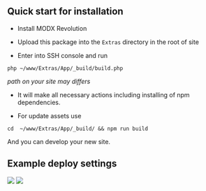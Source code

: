## Quick start for installation

* Install MODX Revolution

* Upload this package into the `Extras` directory in the root of site

* Enter into SSH console and run
```
php ~/www/Extras/App/_build/build.php
```
*path on your site may differs*

* It will make all necessary actions including installing of npm dependencies.

* For update assets use
```
cd  ~/www/Extras/App/_build/ && npm run build
```

And you can develop your new site.

## Example deploy settings

[![](https://file.modx.pro/files/3/a/b/3ab2753b9e8b6c09a4ca0da819db37b6s.jpg)](https://file.modx.pro/files/3/a/b/3ab2753b9e8b6c09a4ca0da819db37b6.png) [![](https://file.modx.pro/files/c/1/a/c1afbb8988ab358a0b400cdcdb0391d4s.jpg)](https://file.modx.pro/files/c/1/a/c1afbb8988ab358a0b400cdcdb0391d4.png)
